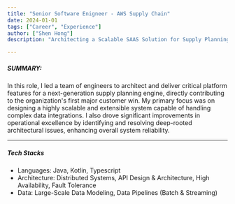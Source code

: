 ```yaml
---
title: "Senior Software Enigneer - AWS Supply Chain" 
date: 2024-01-01
tags: ["Career", "Experience"]
author: ["Shen Hong"]
description: "Architecting a Scalable SAAS Solution for Supply Planning."

---
```

##### SUMMARY:
In this role, I led a team of engineers to architect and deliver critical platform features for a next-generation supply planning engine, directly contributing to the organization's first major customer win. My primary focus was on designing a highly scalable and extensible system capable of handling complex data integrations. I also drove significant improvements in operational excellence by identifying and resolving deep-rooted architectural issues, enhancing overall system reliability.

---
##### Tech Stacks
- Languages: Java, Kotlin, Typescript
- Architecture: Distributed Systems, API Design & Architecture, High Availability, Fault Tolerance
- Data: Large-Scale Data Modeling, Data Pipelines (Batch & Streaming)
